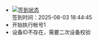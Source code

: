- [![签到状态](https://github.com/p7wm/Cloud189-Actions/actions/workflows/main.yml/badge.svg?branch=main)](https://github.com/p7wm/Cloud189-Actions/actions/workflows/main.yml) <br> 签到时间：2025-08-03 18:44:45
- 开始执行帐号1
- 设备ID不存在，需要二次设备校验
